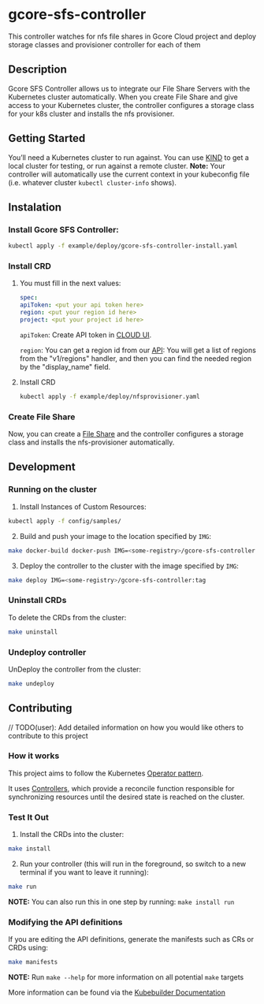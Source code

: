 # gcore-sfs-controller
This controller watches for nfs file shares in Gcore Cloud project and deploy storage classes and provisioner controller for each of them

## Description
Gcore SFS Controller allows us to integrate our File Share Servers with the Kubernetes cluster automatically.
When you create File Share and give access to your Kubernetes cluster, the controller configures a storage class for your k8s cluster and installs the nfs provisioner.

## Getting Started
You’ll need a Kubernetes cluster to run against. You can use [KIND](https://sigs.k8s.io/kind) to get a local cluster for testing, or run against a remote cluster.
**Note:** Your controller will automatically use the current context in your kubeconfig file (i.e. whatever cluster `kubectl cluster-info` shows).

## Instalation
### Install Gcore SFS Controller:

```sh
kubectl apply -f example/deploy/gcore-sfs-controller-install.yaml
```
### Install CRD
1. You must fill in the next values:
    ```yaml
    spec:
    apiToken: <put your api token here>
    region: <put your region id here>
    project: <put your project id here>
    ```
    `apiToken`: Create API token in [CLOUD UI](https://gcore.com/docs/account-settings/create-use-or-delete-a-permanent-api-token).


    `region`: You can get a region id from our [API](https://api.gcore.com/docs/cloud#tag/Regions/operation/RegionHandler.get): You will get a list of regions from the "v1/regions" handler, and then you can find the needed region by the "display_name" field.

2. Install CRD

    ```sh
    kubectl apply -f example/deploy/nfsprovisioner.yaml
    ```

### Create File Share

Now, you can create a [File Share](https://gcore.com/docs/cloud/file-shares/configure-file-shares) and the controller configures a storage class and installs the nfs-provisioner automatically.

## Development
### Running on the cluster
1. Install Instances of Custom Resources:

```sh
kubectl apply -f config/samples/
```

2. Build and push your image to the location specified by `IMG`:

```sh
make docker-build docker-push IMG=<some-registry>/gcore-sfs-controller:tag
```

3. Deploy the controller to the cluster with the image specified by `IMG`:

```sh
make deploy IMG=<some-registry>/gcore-sfs-controller:tag
```

### Uninstall CRDs
To delete the CRDs from the cluster:

```sh
make uninstall
```

### Undeploy controller
UnDeploy the controller from the cluster:

```sh
make undeploy
```

## Contributing
// TODO(user): Add detailed information on how you would like others to contribute to this project

### How it works
This project aims to follow the Kubernetes [Operator pattern](https://kubernetes.io/docs/concepts/extend-kubernetes/operator/).

It uses [Controllers](https://kubernetes.io/docs/concepts/architecture/controller/),
which provide a reconcile function responsible for synchronizing resources until the desired state is reached on the cluster.

### Test It Out
1. Install the CRDs into the cluster:

```sh
make install
```

2. Run your controller (this will run in the foreground, so switch to a new terminal if you want to leave it running):

```sh
make run
```

**NOTE:** You can also run this in one step by running: `make install run`

### Modifying the API definitions
If you are editing the API definitions, generate the manifests such as CRs or CRDs using:

```sh
make manifests
```

**NOTE:** Run `make --help` for more information on all potential `make` targets

More information can be found via the [Kubebuilder Documentation](https://book.kubebuilder.io/introduction.html)
